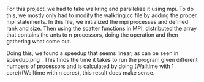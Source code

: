 For this project, we had to take walkring and parallelize it using mpi. To do this, we mostly only had to modify the
walkring.cc file by adding the proper mpi statements. In this file, we initialized the mpi processes and defined rank 
and size. Then using the scatter functions in MPI, distributed the array that contains the ants to n processors, doing
the operation and then gathering what come out.

Doing this, we found a speedup that seems linear, as can be seen in speedup.png . This finds the time it takes to run the
program given different numbers of processors and is calculated by doing (Walltime with 1 core)/(Walltime with n cores), this
result does make sense.